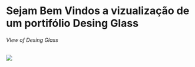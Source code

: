 # Sejam Bem Vindos a vizualização de um portifólio Desing Glass
###### VIew of Desing Glass
<img src="https://github.com/HenriqueBeserra/ProjetosJavascript/blob/main/ProjetoSiteGlass/css/Sem%20t%C3%ADtulo.png?raw=true">
